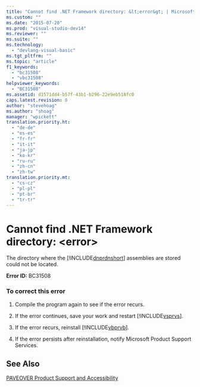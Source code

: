 ```yaml
---
title: "Cannot find .NET Framework directory: &lt;error&gt; | Microsoft Docs"
ms.custom: ""
ms.date: "2015-07-20"
ms.prod: "visual-studio-dev14"
ms.reviewer: ""
ms.suite: ""
ms.technology: 
  - "devlang-visual-basic"
ms.tgt_pltfrm: ""
ms.topic: "article"
f1_keywords: 
  - "bc31508"
  - "vbc31508"
helpviewer_keywords: 
  - "BC31508"
ms.assetid: d1571dd4-b57f-43b1-b296-22e9eb518fc0
caps.latest.revision: 8
author: "stevehoag"
ms.author: "shoag"
manager: "wpickett"
translation.priority.ht: 
  - "de-de"
  - "es-es"
  - "fr-fr"
  - "it-it"
  - "ja-jp"
  - "ko-kr"
  - "ru-ru"
  - "zh-cn"
  - "zh-tw"
translation.priority.mt: 
  - "cs-cz"
  - "pl-pl"
  - "pt-br"
  - "tr-tr"
---
```

# Cannot find .NET Framework directory: &lt;error&gt;
The directory where the [!INCLUDE[dnprdnshort](../code-quality/includes/dnprdnshort_md.md)] assemblies are stored could not be located.  
  
 **Error ID:** BC31508  
  
### To correct this error  
  
1.  Compile the program again to see if the error recurs.  
  
2.  If the error continues, save your work and restart [!INCLUDE[vsprvs](../code-quality/includes/vsprvs_md.md)].  
  
3.  If the error recurs, reinstall [!INCLUDE[vbprvb](../code-quality/includes/vbprvb_md.md)].  
  
4.  If the error persists after reinstallation, notify Microsoft Product Support Services.  
  
## See Also  
 [PAVEOVER Product Support and Accessibility](http://msdn.microsoft.com/en-us/14e1d293-7b6d-40a6-bf3e-a92f8ee6c88c)